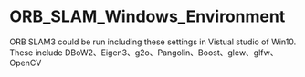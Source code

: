 # ORB_SLAM_Windows_Environment
ORB SLAM3 could be run including these settings in  Vistual studio of Win10.
These include DBoW2、Eigen3、g2o、Pangolin、Boost、glew、glfw、OpenCV
